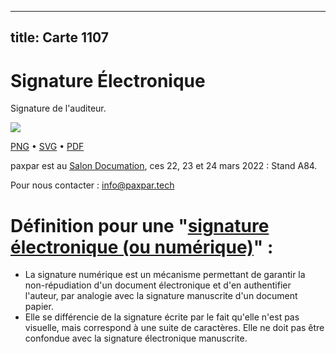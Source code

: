 
---
title: Carte 1107
---

# Signature Électronique

Signature de l'auditeur.


![](https://media.paxpar.tech/ludi/card_1107_recto.png)

[PNG](https://media.paxpar.tech/ludi/card_1107_recto.png) • [SVG](https://media.paxpar.tech/ludi/card_1107_recto.svg) • [PDF](https://media.paxpar.tech/ludi/card_1107_recto.pdf)

paxpar est au [Salon Documation](https://www.documation.fr/info_societe/527/paxpartech.html), ces 22, 23 et 24 mars 2022 : Stand A84.

Pour nous contacter : info@paxpar.tech

# Définition pour une "[signature électronique (ou numérique)](https://fr.wikipedia.org/wiki/Signature_num%C3%A9rique)" :
  - La signature numérique est un mécanisme permettant de garantir la non-répudiation d'un document électronique et d'en authentifier l'auteur, par analogie avec la signature manuscrite d'un document papier.
  - Elle se différencie de la signature écrite par le fait qu'elle n'est pas visuelle, mais correspond à une suite de caractères. Elle ne doit pas être confondue avec la signature électronique manuscrite.


